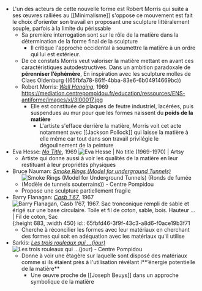 - L'un des acteurs de cette nouvelle forme est Robert Morris qui suite a ses œuvres ralliées au  [[Minimalisme]] s'oppose ce mouvement est fait le choix d'orienter son travail en proposant une sculpture littéralement souple, parfois à la limite du périssable
	- Sa première interrogation sont sur le rôle de la matière dans la détermination de la forme final de la sculpture
		- Il critique l'approche occidental à soumettre la matière à un ordre qui lui est extérieur.
	- De ce constats Morris veut valoriser la matière mettant en avant ces caractéristiques autodestructives. Dans un ambition paradoxale de **pérenniser l’éphémère**, En inspiration avec les sculpture molles de Claes Oldenburg ((65fbfa78-86ff-4bba-83e6-6b04914669bc))
	- Robert Morris: [*Wall Hanging*](https://www.centrepompidou.fr/fr/ressources/oeuvre/c5eBbqa), 1969 https://mediation.centrepompidou.fr/education/ressources/ENS-antiforme/images/xl/3I00017.jpg
		- Elle est constituée de plaques de feutre industriel, lacérées, puis suspendues au mur pour que les formes naissent du **poids de la matière**
			- L'artiste s'efface derrière la matière, Morris voit cet acte notamment avec [[Jackson Pollock]] qui laisse la matière à elle même car tout dans son travail privilégie le dégoulinement de la peinture
- Eva Hesse: [*No Title*](https://www.artsy.net/artwork/eva-hesse-no-title-5), 1969 ![Eva Hesse | No title (1969-1970) | Artsy](https://d7hftxdivxxvm.cloudfront.net/?height=426&quality=80&resize_to=fit&src=https%3A%2F%2Fd32dm0rphc51dk.cloudfront.net%2Fq1mxygJ8t03pui7SRLBMFA%2Flarge.jpg&width=640)
	- Artiste qui donne aussi à voir les qualités de la matière en leur restituant à leur propriétés physiques
- Bruce Nauman: [*Smoke Rings (Model for underground Tunnels)*](https://www.centrepompidou.fr/en/ressources/oeuvre/cRRLdae)
	- ![Smoke Rings (Model for Underground Tunnels) (Ronds de fumée (Modèle de  tunnels souterrains)) - Centre Pompidou](https://www.centrepompidou.fr/media/picture/8a/ee/8aeea06ab747a766a9f671b06006014d/thumb_large.jpg)
	- Propose une sculpture partiellement fragile
- Barry Flanagan: [*Casb 1'67*](https://www.barryflanagan.com/artworks/casb-1-67/), 1967 ![Barry Flanagan, Casb 1'67, 1967. Sac tronconique rempli de sable et érigé  sur une base circulaire. Toile et fil de coton, sable, bois. Hauteur … |  Fil de coton, Sac](https://i.pinimg.com/736x/3d/44/5d/3d445da9bb0270544b8740d24189bbb3.jpg){:height 683, :width 450}
  id:: 65fbfd46-3f9f-43c3-a8d6-f0ace19b3f71
	- Cherche à réconcilier les formes avec leur matériaux en cherchant des formes qui soit en adéquation avec les matériaux qu'il utilise
- Sarkis: [*Les trois rouleaux qui ...(jour)*](https://www.centrepompidou.fr/fr/ressources/oeuvre/c5ed7qX) ![Les trois rouleaux qui ...(jour) - Centre Pompidou](https://www.centrepompidou.fr/media/picture/7c/8d/7c8d2b737ba3c9d6d9d92c157f7495f4/thumb_large.jpg)
	- Donne à voir une étagère sur laquelle sont disposé des matériaux comme si ils étaient près à l'utilisation révélant l**’énergie potentielle de la matière**
		- Une œuvre proche de [[Joseph Beuys]] dans un approche symbolique de la matière